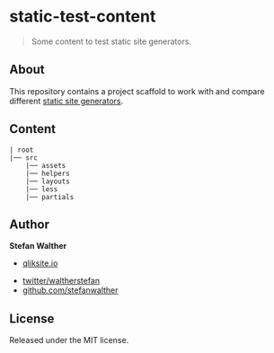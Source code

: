 # static-test-content

> Some content to test static site generators.

## About

This repository contains a project scaffold to work with and compare different [static site generators](https://www.staticgen.com/).

## Content

```
| root
|── src
    |── assets
    |── helpers
    |── layouts
    |── less
    |── partials
```

## Author

**Stefan Walther**

+ [qliksite.io](http://qliksite.io)
* [twitter/waltherstefan](http://twitter.com/waltherstefan)
* [github.com/stefanwalther](http://github.com/stefanwalther)

## License

Released under the MIT license.